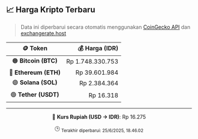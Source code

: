 

<!-- HARGA_KRIPTO -->
## 📈 Harga Kripto Terbaru

> Data ini diperbarui secara otomatis menggunakan [CoinGecko API](https://www.coingecko.com/) dan [exchangerate.host](https://exchangerate.host/)

<div align="center">

| 🪙 Token | 💰 Harga (IDR) |
|:------:|---------------:|
| 🟠 **Bitcoin (BTC)**   | Rp 1.748.330.753 |
| 🔵 **Ethereum (ETH)**  | Rp 39.601.984 |
| 🟣 **Solana (SOL)**    | Rp 2.384.364 |
| 🟢 **Tether (USDT)**   | Rp 16.318 |

---

💱 **Kurs Rupiah (USD → IDR)**: Rp 16.275

🕒 <sub>Terakhir diperbarui: 25/6/2025, 18.46.02</sub>

</div>
<!-- /HARGA_KRIPTO -->